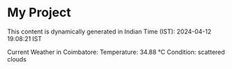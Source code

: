 # My Project

This content is dynamically generated in Indian Time (IST): 2024-04-12 19:08:21 IST


Current Weather in Coimbatore:
Temperature: 34.88 °C
Condition: scattered clouds
